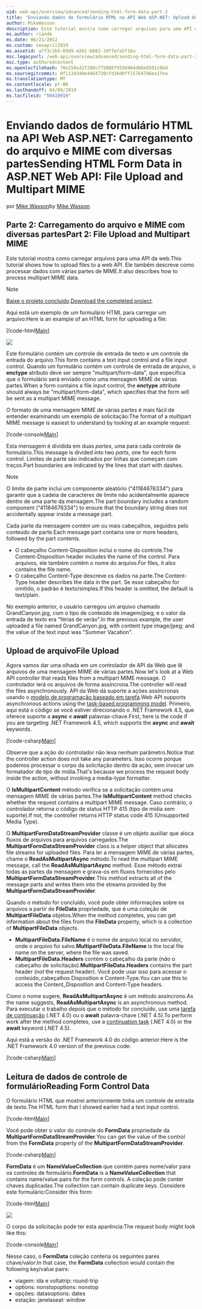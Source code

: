 ```yaml
---
uid: web-api/overview/advanced/sending-html-form-data-part-2
title: 'Enviando dados de formulário HTML na API Web ASP.NET: Upload de arquivo e com diversas partes MIME - ASP.NET 4.x'
author: MikeWasson
description: Este tutorial mostra como carregar arquivos para uma API da web. Ele também descreve como processar dados com várias partes de MIME.
ms.author: riande
ms.date: 06/21/2012
ms.custom: seoapril2019
ms.assetid: a7f3c1b5-69d9-4261-b082-19ffafa5f16a
msc.legacyurl: /web-api/overview/advanced/sending-html-form-data-part-2
msc.type: authoredcontent
ms.openlocfilehash: 70e150a32f208cf75086f959d484d86e8501c6bd
ms.sourcegitcommit: 0f1119340e4464720cfd16d0ff15764746ea1fea
ms.translationtype: MT
ms.contentlocale: pt-BR
ms.lasthandoff: 04/09/2019
ms.locfileid: "59419919"
---
```

# <a name="sending-html-form-data-in-aspnet-web-api-file-upload-and-multipart-mime"></a><span data-ttu-id="1f27d-104">Enviando dados de formulário HTML na API Web ASP.NET: Carregamento do arquivo e MIME com diversas partes</span><span class="sxs-lookup"><span data-stu-id="1f27d-104">Sending HTML Form Data in ASP.NET Web API: File Upload and Multipart MIME</span></span>

<span data-ttu-id="1f27d-105">por [Mike Wasson](https://github.com/MikeWasson)</span><span class="sxs-lookup"><span data-stu-id="1f27d-105">by [Mike Wasson](https://github.com/MikeWasson)</span></span>

## <a name="part-2-file-upload-and-multipart-mime"></a><span data-ttu-id="1f27d-106">Parte 2: Carregamento do arquivo e MIME com diversas partes</span><span class="sxs-lookup"><span data-stu-id="1f27d-106">Part 2: File Upload and Multipart MIME</span></span>

<span data-ttu-id="1f27d-107">Este tutorial mostra como carregar arquivos para uma API da web.</span><span class="sxs-lookup"><span data-stu-id="1f27d-107">This tutorial shows how to upload files to a web API.</span></span> <span data-ttu-id="1f27d-108">Ele também descreve como processar dados com várias partes de MIME.</span><span class="sxs-lookup"><span data-stu-id="1f27d-108">It also describes how to process multipart MIME data.</span></span>

> [!NOTE]
> <span data-ttu-id="1f27d-109">[Baixe o projeto concluído](https://code.msdn.microsoft.com/ASPNET-Web-API-File-Upload-a8c0fb0d).</span><span class="sxs-lookup"><span data-stu-id="1f27d-109">[Download the completed project](https://code.msdn.microsoft.com/ASPNET-Web-API-File-Upload-a8c0fb0d).</span></span>


<span data-ttu-id="1f27d-110">Aqui está um exemplo de um formulário HTML para carregar um arquivo:</span><span class="sxs-lookup"><span data-stu-id="1f27d-110">Here is an example of an HTML form for uploading a file:</span></span>

[!code-html[Main](sending-html-form-data-part-2/samples/sample1.html)]

![](sending-html-form-data-part-2/_static/image1.png)

<span data-ttu-id="1f27d-111">Este formulário contém um controle de entrada de texto e um controle de entrada do arquivo.</span><span class="sxs-lookup"><span data-stu-id="1f27d-111">This form contains a text input control and a file input control.</span></span> <span data-ttu-id="1f27d-112">Quando um formulário contém um controle de entrada de arquivo, o **enctype** atributo deve ser sempre &quot;multipart/form-data&quot;, que especifica que o formulário será enviado como uma mensagem MIME de várias partes.</span><span class="sxs-lookup"><span data-stu-id="1f27d-112">When a form contains a file input control, the **enctype** attribute should always be &quot;multipart/form-data&quot;, which specifies that the form will be sent as a multipart MIME message.</span></span>

<span data-ttu-id="1f27d-113">O formato de uma mensagem MIME de várias partes é mais fácil de entender examinando um exemplo de solicitação:</span><span class="sxs-lookup"><span data-stu-id="1f27d-113">The format of a multipart MIME message is easiest to understand by looking at an example request:</span></span>

[!code-console[Main](sending-html-form-data-part-2/samples/sample2.cmd)]

<span data-ttu-id="1f27d-114">Esta mensagem é dividida em duas *partes*, uma para cada controle de formulário.</span><span class="sxs-lookup"><span data-stu-id="1f27d-114">This message is divided into two *parts*, one for each form control.</span></span> <span data-ttu-id="1f27d-115">Limites de parte são indicados por linhas que começam com traços.</span><span class="sxs-lookup"><span data-stu-id="1f27d-115">Part boundaries are indicated by the lines that start with dashes.</span></span>

> [!NOTE]
> <span data-ttu-id="1f27d-116">O limite de parte inclui um componente aleatório (&quot;41184676334&quot;) para garantir que a cadeia de caracteres de limite não acidentalmente aparece dentro de uma parte da mensagem.</span><span class="sxs-lookup"><span data-stu-id="1f27d-116">The part boundary includes a random component (&quot;41184676334&quot;) to ensure that the boundary string does not accidentally appear inside a message part.</span></span>


<span data-ttu-id="1f27d-117">Cada parte da mensagem contém um ou mais cabeçalhos, seguidos pelo conteúdo de parte.</span><span class="sxs-lookup"><span data-stu-id="1f27d-117">Each message part contains one or more headers, followed by the part contents.</span></span>

- <span data-ttu-id="1f27d-118">O cabeçalho Content-Disposition inclui o nome do controle.</span><span class="sxs-lookup"><span data-stu-id="1f27d-118">The Content-Disposition header includes the name of the control.</span></span> <span data-ttu-id="1f27d-119">Para arquivos, ele também contém o nome do arquivo.</span><span class="sxs-lookup"><span data-stu-id="1f27d-119">For files, it also contains the file name.</span></span>
- <span data-ttu-id="1f27d-120">O cabeçalho Content-Type descreve os dados na parte.</span><span class="sxs-lookup"><span data-stu-id="1f27d-120">The Content-Type header describes the data in the part.</span></span> <span data-ttu-id="1f27d-121">Se esse cabeçalho for omitido, o padrão é texto/simples.</span><span class="sxs-lookup"><span data-stu-id="1f27d-121">If this header is omitted, the default is text/plain.</span></span>

<span data-ttu-id="1f27d-122">No exemplo anterior, o usuário carregou um arquivo chamado GrandCanyon.jpg, com o tipo de conteúdo de imagem/jpeg; e o valor da entrada de texto era &quot;férias de verão&quot;.</span><span class="sxs-lookup"><span data-stu-id="1f27d-122">In the previous example, the user uploaded a file named GrandCanyon.jpg, with content type image/jpeg; and the value of the text input was &quot;Summer Vacation&quot;.</span></span>

## <a name="file-upload"></a><span data-ttu-id="1f27d-123">Upload de arquivo</span><span class="sxs-lookup"><span data-stu-id="1f27d-123">File Upload</span></span>

<span data-ttu-id="1f27d-124">Agora vamos dar uma olhada em um controlador de API da Web que lê arquivos de uma mensagem MIME de várias partes.</span><span class="sxs-lookup"><span data-stu-id="1f27d-124">Now let's look at a Web API controller that reads files from a multipart MIME message.</span></span> <span data-ttu-id="1f27d-125">O controlador lerá os arquivos de forma assíncrona.</span><span class="sxs-lookup"><span data-stu-id="1f27d-125">The controller will read the files asynchronously.</span></span> <span data-ttu-id="1f27d-126">API da Web dá suporte a ações assíncronas usando o [modelo de programação baseado em tarefa](https://msdn.microsoft.com/library/dd460693.aspx).</span><span class="sxs-lookup"><span data-stu-id="1f27d-126">Web API supports asynchronous actions using the [task-based programming model](https://msdn.microsoft.com/library/dd460693.aspx).</span></span> <span data-ttu-id="1f27d-127">Primeiro, aqui está o código se você estiver direcionando o .NET Framework 4.5, que oferece suporte a **async** e **await** palavras-chave.</span><span class="sxs-lookup"><span data-stu-id="1f27d-127">First, here is the code if you are targeting .NET Framework 4.5, which supports the **async** and **await** keywords.</span></span>

[!code-csharp[Main](sending-html-form-data-part-2/samples/sample3.cs)]

<span data-ttu-id="1f27d-128">Observe que a ação do controlador não leva nenhum parâmetro.</span><span class="sxs-lookup"><span data-stu-id="1f27d-128">Notice that the controller action does not take any parameters.</span></span> <span data-ttu-id="1f27d-129">Isso ocorre porque podemos processar o corpo da solicitação dentro da ação, sem invocar um formatador de tipo de mídia.</span><span class="sxs-lookup"><span data-stu-id="1f27d-129">That's because we process the request body inside the action, without invoking a media-type formatter.</span></span>

<span data-ttu-id="1f27d-130">O **IsMultipartContent** método verifica se a solicitação contém uma mensagem MIME de várias partes.</span><span class="sxs-lookup"><span data-stu-id="1f27d-130">The **IsMultipartContent** method checks whether the request contains a multipart MIME message.</span></span> <span data-ttu-id="1f27d-131">Caso contrário, o controlador retorna o código de status HTTP 415 (tipo de mídia sem suporte).</span><span class="sxs-lookup"><span data-stu-id="1f27d-131">If not, the controller returns HTTP status code 415 (Unsupported Media Type).</span></span>

<span data-ttu-id="1f27d-132">O **MultipartFormDataStreamProvider** classe é um objeto auxiliar que aloca fluxos de arquivos para arquivos carregados.</span><span class="sxs-lookup"><span data-stu-id="1f27d-132">The **MultipartFormDataStreamProvider** class is a helper object that allocates file streams for uploaded files.</span></span> <span data-ttu-id="1f27d-133">Para ler a mensagem MIME de várias partes, chame o **ReadAsMultipartAsync** método.</span><span class="sxs-lookup"><span data-stu-id="1f27d-133">To read the multipart MIME message, call the **ReadAsMultipartAsync** method.</span></span> <span data-ttu-id="1f27d-134">Esse método extrai todas as partes da mensagem e grava-os em fluxos fornecidos pelo **MultipartFormDataStreamProvider**.</span><span class="sxs-lookup"><span data-stu-id="1f27d-134">This method extracts all of the message parts and writes them into the streams provided by the **MultipartFormDataStreamProvider**.</span></span>

<span data-ttu-id="1f27d-135">Quando o método for concluído, você pode obter informações sobre os arquivos a partir de **FileData** propriedade, que é uma coleção de **MultipartFileData** objetos.</span><span class="sxs-lookup"><span data-stu-id="1f27d-135">When the method completes, you can get information about the files from the **FileData** property, which is a collection of **MultipartFileData** objects.</span></span>

- <span data-ttu-id="1f27d-136">**MultipartFileData.FileName** é o nome de arquivo local no servidor, onde o arquivo foi salvo.</span><span class="sxs-lookup"><span data-stu-id="1f27d-136">**MultipartFileData.FileName** is the local file name on the server, where the file was saved.</span></span>
- <span data-ttu-id="1f27d-137">**MultipartFileData.Headers** contém o cabeçalho da parte (*não* o cabeçalho de solicitação).</span><span class="sxs-lookup"><span data-stu-id="1f27d-137">**MultipartFileData.Headers** contains the part header (*not* the request header).</span></span> <span data-ttu-id="1f27d-138">Você pode usar isso para acessar o conteúdo\_cabeçalhos Disposition e Content-Type.</span><span class="sxs-lookup"><span data-stu-id="1f27d-138">You can use this to access the Content\_Disposition and Content-Type headers.</span></span>

<span data-ttu-id="1f27d-139">Como o nome sugere, **ReadAsMultipartAsync** é um método assíncrono.</span><span class="sxs-lookup"><span data-stu-id="1f27d-139">As the name suggests, **ReadAsMultipartAsync** is an asynchronous method.</span></span> <span data-ttu-id="1f27d-140">Para executar o trabalho depois que o método for concluído, use uma [tarefa de continuação](https://msdn.microsoft.com/library/ee372288.aspx) (.NET 4.0) ou o **await** palavra-chave (.NET 4.5).</span><span class="sxs-lookup"><span data-stu-id="1f27d-140">To perform work after the method completes, use a [continuation task](https://msdn.microsoft.com/library/ee372288.aspx) (.NET 4.0) or the **await** keyword (.NET 4.5).</span></span>

<span data-ttu-id="1f27d-141">Aqui está a versão do .NET Framework 4.0 do código anterior:</span><span class="sxs-lookup"><span data-stu-id="1f27d-141">Here is the .NET Framework 4.0 version of the previous code:</span></span>

[!code-csharp[Main](sending-html-form-data-part-2/samples/sample4.cs)]

## <a name="reading-form-control-data"></a><span data-ttu-id="1f27d-142">Leitura de dados de controle de formulário</span><span class="sxs-lookup"><span data-stu-id="1f27d-142">Reading Form Control Data</span></span>

<span data-ttu-id="1f27d-143">O formulário HTML que mostrei anteriormente tinha um controle de entrada de texto.</span><span class="sxs-lookup"><span data-stu-id="1f27d-143">The HTML form that I showed earlier had a text input control.</span></span>

[!code-html[Main](sending-html-form-data-part-2/samples/sample5.html)]

<span data-ttu-id="1f27d-144">Você pode obter o valor do controle do **FormData** propriedade da **MultipartFormDataStreamProvider**.</span><span class="sxs-lookup"><span data-stu-id="1f27d-144">You can get the value of the control from the **FormData** property of the **MultipartFormDataStreamProvider**.</span></span>

[!code-csharp[Main](sending-html-form-data-part-2/samples/sample6.cs?highlight=15)]

<span data-ttu-id="1f27d-145">**FormData** é um **NameValueCollection** que contém pares nome/valor para os controles de formulário.</span><span class="sxs-lookup"><span data-stu-id="1f27d-145">**FormData** is a **NameValueCollection** that contains name/value pairs for the form controls.</span></span> <span data-ttu-id="1f27d-146">A coleção pode conter chaves duplicadas.</span><span class="sxs-lookup"><span data-stu-id="1f27d-146">The collection can contain duplicate keys.</span></span> <span data-ttu-id="1f27d-147">Considere este formulário:</span><span class="sxs-lookup"><span data-stu-id="1f27d-147">Consider this form:</span></span>

[!code-html[Main](sending-html-form-data-part-2/samples/sample7.html)]

![](sending-html-form-data-part-2/_static/image2.png)

<span data-ttu-id="1f27d-148">O corpo da solicitação pode ter esta aparência:</span><span class="sxs-lookup"><span data-stu-id="1f27d-148">The request body might look like this:</span></span>

[!code-console[Main](sending-html-form-data-part-2/samples/sample8.cmd)]

<span data-ttu-id="1f27d-149">Nesse caso, o **FormData** coleção conteria os seguintes pares chave/valor:</span><span class="sxs-lookup"><span data-stu-id="1f27d-149">In that case, the **FormData** collection would contain the following key/value pairs:</span></span>

- <span data-ttu-id="1f27d-150">viagem: ida e volta</span><span class="sxs-lookup"><span data-stu-id="1f27d-150">trip: round-trip</span></span>
- <span data-ttu-id="1f27d-151">options: nonstop</span><span class="sxs-lookup"><span data-stu-id="1f27d-151">options: nonstop</span></span>
- <span data-ttu-id="1f27d-152">opções: datas</span><span class="sxs-lookup"><span data-stu-id="1f27d-152">options: dates</span></span>
- <span data-ttu-id="1f27d-153">estação: janela</span><span class="sxs-lookup"><span data-stu-id="1f27d-153">seat: window</span></span>
